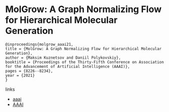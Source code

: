# MolGrow: A Graph Normalizing Flow for Hierarchical Molecular Generation

```
@inproceedings{molgrow_aaai21,
title = {MolGrow: A Graph Normalizing Flow for Hierarchical Molecular Generation},
author = {Maksim Kuznetsov and Daniil Polykovskiy},
booktitle = {Proceedings of the Thirty-Fifth Conference on Association for the Advancement of Artificial Intelligence (AAAI)},
pages = {8226--8234},
year = {2021}
}
```

links
- [aaai](https://www.aaai.org/AAAI21Papers/AAAI-3802.KuznetsovM.pdf)
- [AAAI](https://ojs.aaai.org/index.php/AAAI/article/view/17001)
